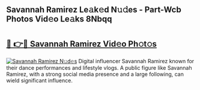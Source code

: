 ## Savannah Ramirez Le𝚊k𝚎d N𝚞𝚍es - Part-Wcb Photos Vid𝚎o Le𝚊ks 8Nbqq

# <h2><a href="http://fbepvqw.evod.top/?m=Savannah+Ramirez">🔗 👉🔴 Savannah Ramirez Vid𝚎o Ph𝚘t𝚘s</a></h2>

[![Savannah Ramirez N𝚞d𝚎s](https://i.imgur.com/8V9OHl7.gif)](http://fbepvqw.evod.top/?m=Savannah+Ramirez)
Digital influencer Savannah Ramirez known for their dance performances and lifestyle vlogs. A public figure like Savannah Ramirez, with a strong social media presence and a large following, can wield significant influence. 
